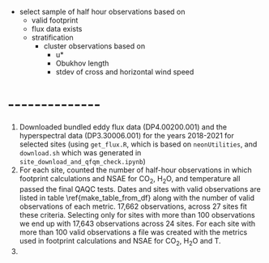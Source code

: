 + select sample of half hour observations based on 
    - valid footprint
    - flux data exists
    - stratification
        + cluster observations based on
            - u*
            - Obukhov length
            - stdev of cross and horizontal wind speed


# --------------

1. Downloaded bundled eddy flux data (DP4.00200.001) and the hyperspectral data (DP3.30006.001) for the years 2018-2021 for selected sites (using `get_flux.R`, which is based on `neonUtilities`, and `download.sh` which was generated in `site_download_and_qfqm_check.ipynb`)
2. For each site, counted the number of half-hour observations in which footprint calculations and NSAE for CO$_{2}$, H$_{2}$O, and temperature all passed the final QAQC tests.  Dates and sites with valid observations are listed in table \ref{make_table_from_df} along with the number of valid observations of each metric. 17,662 observations, across 27 sites fit these criteria. Selecting only for sites with more than 100 observations we end up with 17,643 observations across 24 sites.  For each site with more than 100 valid observations a file was created with the metrics used in footprint calculations and NSAE for CO$_{2}$, H$_{2}$O and T.
3. 


